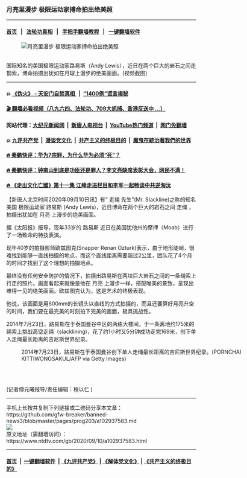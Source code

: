 ### 月亮里漫步 极限运动家搏命拍出绝美照
------------------------

#### [首页](https://github.com/gfw-breaker/banned-news3/blob/master/README.md) &nbsp;&nbsp;|&nbsp;&nbsp; [法轮功真相](https://github.com/begood0513/basic/blob/master/README.md)  &nbsp;&nbsp;|&nbsp;&nbsp; [手把手翻墙教程](https://github.com/gfw-breaker/guides/wiki)  &nbsp;&nbsp;|&nbsp;&nbsp; [一键翻墙软件](https://github.com/gfw-breaker/nogfw/blob/master/README.md)  



<div><div class="featured_image">
 <figure>
  <img alt="月亮里漫步 极限运动家搏命拍出绝美照" src="https://i.ntdtv.com/assets/uploads/2020/09/202009102--800x450.jpg"/>
 </figure><br/>
 <span class="caption">
  国际知名的美国极限运动家路易斯（Andy Lewis），近日在两个巨大的岩石之间走钢索，博命拍摄出犹如在月球上漫步的绝美画面。(视频截图)
 </span>
</div>
</div><hr/>

#### 💥 [《伪火》 - 天安门自焚真相 ](http://141.164.51.119:10000/videos/blog/weihuo.html)&nbsp; |&nbsp; [“1400例”谎言揭秘  ](http://141.164.51.119:10000/videos/blog/jiexi1400.html)

#### [ 🎬  翻墙必看视频（八九六四、法轮功、709大抓捕、香港反送中 ...）](https://github.com/gfw-breaker/links/blob/master/banned.md)

#### 网站代理：[大纪元新闻网](http://167.172.10.89:10080/gb/) &nbsp;|&nbsp; [新唐人电视台](http://167.172.10.89:8808/gb/)  &nbsp;|&nbsp; [YouTube热门频道](http://158.247.203.241/youtube.html) &nbsp;|&nbsp; [网门免翻墙](http://158.247.203.241:11000/show.aspx?name=ogHome)

#### 💥 [九评共产党](http://141.164.51.119:10000/videos/res/jiuping/)&nbsp; |&nbsp; [漫谈党文化](http://141.164.51.119:10000/videos/res/mtdwh/)&nbsp; |&nbsp; [共产主义的终极目的](http://141.164.51.119:10000/videos/res/zjmd/)&nbsp; |&nbsp; [魔鬼在統治著我們的世界](http://141.164.51.119:10000/videos/res/TheSpecter/)  

#### [ 🔥  秦鹏快评：华为7宗罪，为什么华为必须“死”？](http://141.164.51.119:10000/videos/news/qp01.html)

#### [ 🔥  秦鹏快评：钟南山到底是功臣还是罪人？李文亮缺席表彰大会，网民不满！](http://141.164.51.119:10000/videos/news/qp02.html)

#### [ 🔥  《走出文化亡國》第十一集 江峰走进栏目和李军一起畅谈中共逆淘汰](http://141.164.51.119:10000/videos/news/../res/zcwhwg/index.html)

<div><div class="post_content" itemprop="articleBody">
 <p>
  【新唐人北京时间2020年09月10日讯】有“
  <ok href="https://www.ntdtv.com/gb/走绳.htm">
   走绳
  </ok>
  先生”(Mr. Slackline)之称的知名美国
  <ok href="https://www.ntdtv.com/gb/极限运动家.htm">
   极限运动家
  </ok>
  <ok href="https://www.ntdtv.com/gb/路易斯.htm">
   路易斯
  </ok>
  (Andy Lewis)，近日博命在两个巨大的岩石之间
  <ok href="https://www.ntdtv.com/gb/走绳.htm">
   走绳
  </ok>
  ，拍摄出犹如在
  <ok href="https://www.ntdtv.com/gb/月亮.htm">
   月亮
  </ok>
  上漫步的绝美画面。
 </p>
 <p>
  据《太阳报》报导，现年33岁的
  <ok href="https://www.ntdtv.com/gb/路易斯.htm">
   路易斯
  </ok>
  近日在美国犹他州的摩押（Moab）进行了一场致命的特技表演。
 </p>
 <p>
  现年40岁的拍摄影师欧兹图克(Snapper Renan Ozturk)表示，由于地形陡峭，很难找到能够一直线拍摄的地点，而这个直线距离需要超过2公里，团队花了4个月的时间才找到了这个理想的拍摄地点。
 </p>
 <p>
  最终没有任何安全防护的情况下，拍摄出路易斯在两块巨大岩石之间的一条绳索上行走的照片。画面看起来就像是他在
  <ok href="https://www.ntdtv.com/gb/月亮.htm">
   月亮
  </ok>
  上漫步一样，搭配唯美的景致，呈现出难得一见的绝美画面。欧兹图克认为，这是艺术的终极表现。
 </p>
 <p>
 </p>
 <p>
  <p>
   他说，该画面是用600mm的长镜头以直线的方式拍摄的，而且还要算好月亮升空的时间，我们要在最完美的时刻拍下完美的画面，极具挑战性。
  </p>
  <p>
   2014年7月23日，路易斯在于泰国曼谷中区的两栋大楼间，于一条离地约175米的绳索上挑战高空走绳（slacklining)，花了约1小时又5分钟成功走完169米，创下单人走绳最长距离的吉尼斯世界纪录。
  </p>
  <figure class="wp-caption aligncenter" id="attachment_102937609" style="width: 600px">
   <img alt="" class="size-medium wp-image-102937609" src="https://i.ntdtv.com/assets/uploads/2020/09/GettyImages-452551346-600x882.jpg">
    <br/><figcaption class="wp-caption-text">
     2014年7月23日，路易斯在于泰国曼谷创下单人走绳最长距离的吉尼斯世界纪录。(PORNCHAI KITTIWONGSAKUL/AFP via Getty Images)
    </figcaption><br/>
   </img>
  </figure><br/>
  <p>
   (记者傅元曦报导/责任编辑：程以仁 )
  </p>
  <div class="single_ad">
  </div>
 </p>
</div>
</div>
<hr/>
手机上长按并复制下列链接或二维码分享本文章：<br/>
https://github.com/gfw-breaker/banned-news3/blob/master/pages/prog203/a102937583.md <br/>
<a href='https://github.com/gfw-breaker/banned-news3/blob/master/pages/prog203/a102937583.md'><img src='https://github.com/gfw-breaker/banned-news3/blob/master/pages/prog203/a102937583.md.png'/></a> <br/>
原文地址（需翻墙访问）：https://www.ntdtv.com/gb/2020/09/10/a102937583.html


------------------------
#### [首页](https://github.com/gfw-breaker/banned-news3/blob/master/README.md) &nbsp;|&nbsp; [一键翻墙软件](https://github.com/gfw-breaker/nogfw/blob/master/README.md) &nbsp;| [《九评共产党》](https://github.com/gfw-breaker/9ping.md/blob/master/README.md#九评之一评共产党是什么) | [《解体党文化》](https://github.com/gfw-breaker/jtdwh.md/blob/master/README.md) | [《共产主义的终极目的》](https://github.com/gfw-breaker/gczydzjmd.md/blob/master/README.md)


<img src='http://gfw-breaker.win/banned-news3/pages/prog203/a102937583.md' width='0px' height='0px'/>